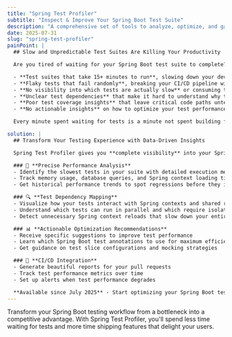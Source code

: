 ```yaml
---
title: "Spring Test Profiler"
subtitle: "Inspect & Improve Your Spring Boot Test Suite"
description: "A comprehensive set of tools to analyze, optimize, and gain insights into your Spring and Spring Boot test suite for better test performance and reliability."
date: 2025-07-31
slug: "spring-test-profiler"
painPoint: |
  ## Slow and Unpredictable Test Suites Are Killing Your Productivity

  Are you tired of waiting for your Spring Boot test suite to complete? Do you struggle with:

  - **Test suites that take 15+ minutes to run**, slowing down your development cycle
  - **Flaky tests that fail randomly**, breaking your CI/CD pipeline without clear reasons  
  - **No visibility into which tests are actually slow** or consuming the most resources
  - **Unclear test dependencies** that make it hard to understand why tests fail together
  - **Poor test coverage insights** that leave critical code paths untested
  - **No actionable insights** on how to optimize your test performance

  Every minute spent waiting for tests is a minute not spent building features your users need. Poor test performance doesn't just slow you down—it creates a culture where developers skip running tests locally, leading to more bugs in production.

solution: |
  ## Transform Your Testing Experience with Data-Driven Insights

  Spring Test Profiler gives you **complete visibility** into your Spring Boot test suite performance with:

  ### 🎯 **Precise Performance Analysis**
  - Identify the slowest tests in your suite with detailed execution metrics
  - Track memory usage, database queries, and Spring context loading times
  - Get historical performance trends to spot regressions before they impact your team

  ### 🔍 **Test Dependency Mapping**
  - Visualize how your tests interact with Spring contexts and shared resources
  - Understand which tests can run in parallel and which require isolation
  - Detect unnecessary Spring context reloads that slow down your entire suite

  ### 📊 **Actionable Optimization Recommendations**
  - Receive specific suggestions to improve test performance
  - Learn which Spring Boot test annotations to use for maximum efficiency
  - Get guidance on test slice configurations and mocking strategies

  ### 🚀 **CI/CD Integration**
  - Generate beautiful reports for your pull requests
  - Track test performance metrics over time
  - Set up alerts when test performance degrades

  **Available since July 2025** - Start optimizing your Spring Boot tests today with our open-source tool, or get expert analysis of your profiling reports through our professional service.
---
```


Transform your Spring Boot testing workflow from a bottleneck into a competitive advantage. With Spring Test Profiler, you'll spend less time waiting for tests and more time shipping features that delight your users.
